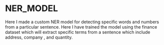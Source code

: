 # NER_MODEL
Here I made a custom NER model for detecting specific words and numbers from a particular sentence. Here I have trained the model using the finance dataset which will extract specific terms from a sentence which include address, company , and quantity. 
